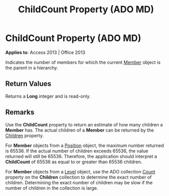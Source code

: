 ﻿---
title: ChildCount Property (ADO MD)
TOCTitle: ChildCount Property (ADO MD)
ms:assetid: ff1872f0-d5f6-174e-0473-7997a462ca81
ms:mtpsurl: https://msdn.microsoft.com/library/JJ250309(v=office.15)
ms:contentKeyID: 48548956
ms.date: 09/18/2015
mtps_version: v=office.15
---

# ChildCount Property (ADO MD)


**Applies to**: Access 2013 | Office 2013

Indicates the number of members for which the current [Member](member-object-ado-md.md) object is the parent in a hierarchy.

## Return Values

Returns a **Long** integer and is read-only.

## Remarks

Use the **ChildCount** property to return an estimate of how many children a **Member** has. The actual children of a **Member** can be returned by the [Children](children-property-ado-md.md) property.

For **Member** objects from a [Position](position-object-ado-md.md) object, the maximum number returned is 65536. If the actual number of children exceeds 65536, the value returned will still be 65536. Therefore, the application should interpret a **ChildCount** of 65536 as equal to or greater than 65536 children.

For **Member** objects from a [Level](level-object-ado-md.md) object, use the ADO collection [Count](count-property-ado.md) property on the **Children** collection to determine the exact number of children. Determining the exact number of children may be slow if the number of children in the collection is large.

